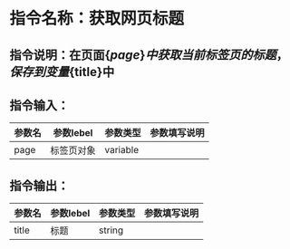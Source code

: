 # 指令名称：获取网页标题
## 指令说明：在页面$\{page\}中获取当前标签页的标题，保存到变量$\{title\}中
## 指令输入：

 | 参数名 | 参数lebel | 参数类型 | 参数填写说明 | 
 | ------------- | ------------- | ------------- | ------------- |
 | page | 标签页对象 | variable |  |


## 指令输出：

 | 参数名 | 参数lebel | 参数类型 | 参数填写说明 | 
 | ------------- | ------------- | ------------- | ------------- |
 | title | 标题 | string |  |

	